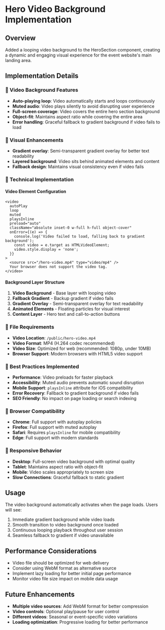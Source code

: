 # Hero Video Background Implementation

## Overview
Added a looping video background to the HeroSection component, creating a dynamic and engaging visual experience for the event website's main landing area.

## Implementation Details

### 🎥 Video Background Features
- **Auto-playing loop**: Video automatically starts and loops continuously
- **Muted audio**: Video plays silently to avoid disrupting user experience
- **Full-screen coverage**: Video covers the entire hero section background
- **Object-fit**: Maintains aspect ratio while covering the entire area
- **Error handling**: Graceful fallback to gradient background if video fails to load

### 🎨 Visual Enhancements
- **Gradient overlay**: Semi-transparent gradient overlay for better text readability
- **Layered background**: Video sits behind animated elements and content
- **Fallback design**: Maintains visual consistency even if video fails

### 🔧 Technical Implementation

#### Video Element Configuration
```tsx
<video
  autoPlay
  loop
  muted
  playsInline
  preload="auto"
  className="absolute inset-0 w-full h-full object-cover"
  onError={(e) => {
    console.log('Video failed to load, falling back to gradient background');
    const video = e.target as HTMLVideoElement;
    video.style.display = 'none';
  }}
>
  <source src="/hero-video.mp4" type="video/mp4" />
  Your browser does not support the video tag.
</video>
```

#### Background Layer Structure
1. **Video Background** - Base layer with looping video
2. **Fallback Gradient** - Backup gradient if video fails
3. **Gradient Overlay** - Semi-transparent overlay for text readability
4. **Animated Elements** - Floating particles for visual interest
5. **Content Layer** - Hero text and call-to-action buttons

### 📁 File Requirements
- **Video Location**: `/public/hero-video.mp4`
- **Video Format**: MP4 (H.264 codec recommended)
- **Video Size**: Optimized for web (recommended: 1080p, under 10MB)
- **Browser Support**: Modern browsers with HTML5 video support

### 🎯 Best Practices Implemented
- **Performance**: Video preloads for faster playback
- **Accessibility**: Muted audio prevents automatic sound disruption
- **Mobile Support**: `playsInline` attribute for iOS compatibility
- **Error Recovery**: Fallback to gradient background if video fails
- **SEO Friendly**: No impact on page loading or search indexing

### 🔄 Browser Compatibility
- **Chrome**: Full support with autoplay policies
- **Firefox**: Full support with muted autoplay
- **Safari**: Requires `playsInline` for mobile compatibility
- **Edge**: Full support with modern standards

### 📱 Responsive Behavior
- **Desktop**: Full-screen video background with optimal quality
- **Tablet**: Maintains aspect ratio with object-fit
- **Mobile**: Video scales appropriately to screen size
- **Slow Connections**: Graceful fallback to static gradient

## Usage
The video background automatically activates when the page loads. Users will see:
1. Immediate gradient background while video loads
2. Smooth transition to video background once loaded
3. Continuous looping playback throughout user session
4. Seamless fallback to gradient if video unavailable

## Performance Considerations
- Video file should be optimized for web delivery
- Consider using WebM format as alternative source
- Implement lazy loading for better initial page performance
- Monitor video file size impact on mobile data usage

## Future Enhancements
- **Multiple video sources**: Add WebM format for better compression
- **Video controls**: Optional play/pause for user control
- **Different videos**: Seasonal or event-specific video variations
- **Loading optimization**: Progressive loading for better performance